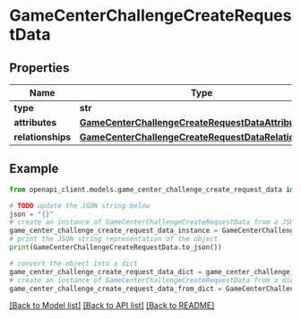 # GameCenterChallengeCreateRequestData


## Properties

Name | Type | Description | Notes
------------ | ------------- | ------------- | -------------
**type** | **str** |  | 
**attributes** | [**GameCenterChallengeCreateRequestDataAttributes**](GameCenterChallengeCreateRequestDataAttributes.md) |  | 
**relationships** | [**GameCenterChallengeCreateRequestDataRelationships**](GameCenterChallengeCreateRequestDataRelationships.md) |  | [optional] 

## Example

```python
from openapi_client.models.game_center_challenge_create_request_data import GameCenterChallengeCreateRequestData

# TODO update the JSON string below
json = "{}"
# create an instance of GameCenterChallengeCreateRequestData from a JSON string
game_center_challenge_create_request_data_instance = GameCenterChallengeCreateRequestData.from_json(json)
# print the JSON string representation of the object
print(GameCenterChallengeCreateRequestData.to_json())

# convert the object into a dict
game_center_challenge_create_request_data_dict = game_center_challenge_create_request_data_instance.to_dict()
# create an instance of GameCenterChallengeCreateRequestData from a dict
game_center_challenge_create_request_data_from_dict = GameCenterChallengeCreateRequestData.from_dict(game_center_challenge_create_request_data_dict)
```
[[Back to Model list]](../README.md#documentation-for-models) [[Back to API list]](../README.md#documentation-for-api-endpoints) [[Back to README]](../README.md)


